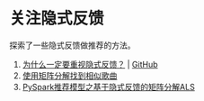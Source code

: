 # 关注隐式反馈

探索了一些隐式反馈做推荐的方法。

1. [为什么一定要重视隐式反馈？](https://mp.weixin.qq.com/s/lidie27y4obx4St3uHb8CA) | [GitHub](https://github.com/xingwudao/learning-to-rank-with-implicit-matrix)
1. [使用矩阵分解找到相似歌曲](https://github.com/ictar/python-doc/blob/master/Science%20and%20Data%20Analysis/%E4%BD%BF%E7%94%A8%E7%9F%A9%E9%98%B5%E5%88%86%E8%A7%A3%E6%89%BE%E5%88%B0%E7%9B%B8%E4%BC%BC%E6%AD%8C%E6%9B%B2.md)
1. [PySpark推荐模型之基于隐式反馈的矩阵分解ALS](https://mp.weixin.qq.com/s/_WtLf6JONPGKP6RoAszInw)
